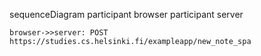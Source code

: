 sequenceDiagram
    participant browser
    participant server

    browser->>server: POST
    https://studies.cs.helsinki.fi/exampleapp/new_note_spa
